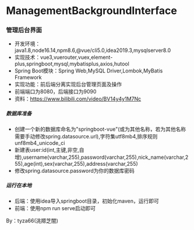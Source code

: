 # ManagementBackgroundInterface
### 管理后台界面
- 开发环境：java1.8,node16.14,npm8.6,@vue/cli5.0,idea2019.3,mysqlserver8.0
- 实现技术：vue3,vuerouter,vuex,element-plus,springboot,mysql,mybatisplus,axios,hutool
- Spring Boot模块：Spring Web,MySQL Driver,Lombok,MyBatis Framework
- 实现功能：前后端分离实现后台管理页面及操作
- 前端端口为8080，后端接口为9090
- 资料：https://www.bilibili.com/video/BV14y4y1M7Nc

##### 数据库准备
- 创建一个新的数据库命名为"springboot-vue"(或为其他名称，若为其他名称需要手动修改spring.datasource.url),字符集utf8mb4,排序规则unf8mb4_unicode_ci
- 新建表user:id(int,主键,非空,自增),username(varchar,255),password(varchar,255),nick_name(varchar,255),age(int),sex(varchar,255),address(varchar,255)
- 修改spring.datasource.password为你的数据库密码

##### 运行在本地
- 后端：使用idea导入springboot目录，初始化maven，运行即可
- 前端：使用npm run serve启动即可

By：tyza66(洮羱芝闇)
